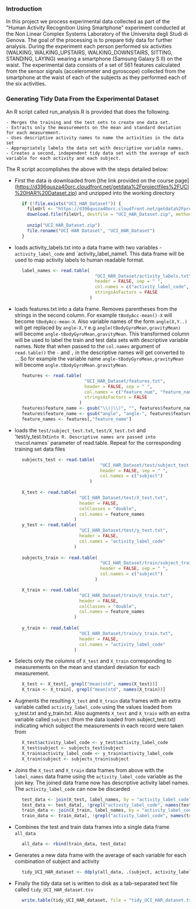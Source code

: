 ### Introduction

In this project we process experimental data collected as part of the "Human Activity Recognition Using Smartphone" experiment conducted at the Non Linear Complex Systems Laboratory of the Universita degli Studi di Genova. The goal of the processing is to prepare tidy data for further analysis.
During the experiment each person performed six activities (WALKING, WALKING_UPSTAIRS, WALKING_DOWNSTAIRS, SITTING, STANDING, LAYING) wearing a smartphone (Samsung Galaxy S II) on the waist. The experimental data consists of a set of 561 features calculated from the sensor signals (accelerometer and gyroscope) collected from the smartphone at the waist of each of the subjects as they performed each of the six activities.

### Generating Tidy Data From the Experimental Dataset

An R script called run_analysis.R is provided that does the following. 

    - Merges the training and the test sets to create one data set.
    - Extracts only the measurements on the mean and standard deviation for each measurement. 
    - Uses descriptive activity names to name the activities in the data set
    - Appropriately labels the data set with descriptive variable names. 
    - Creates a second, independent tidy data set with the average of each variable for each activity and each subject. 


The R script accomplishes the above with the steps detailed below:

* First the data is downloaded from [the link provided on the course page] (https://d396qusza40orc.cloudfront.net/getdata%2Fprojectfiles%2FUCI%20HAR%20Dataset.zip) and unzipped into the working directory

```R
      if (!file.exists("UCI_HAR_Dataset")) {
        fileUrl <- "https://d396qusza40orc.cloudfront.net/getdata%2Fprojectfiles%2FUCI%20HAR%20Dataset.zip"
        download.file(fileUrl, destfile = "UCI_HAR_Dataset.zip", method = "curl")
        
        unzip("UCI_HAR_Dataset.zip")
        file.rename("UCI HAR Dataset", "UCI_HAR_Dataset")
      }
```

* loads activity_labels.txt into a data frame with two variables - `activity_label_code` and  `activity_label_name1. This data frame will be used to map activity labels to human readable format.

```R
      label_names <- read.table(
                                  "UCI_HAR_Dataset/activity_labels.txt", 
                                  header = FALSE, sep = " ",
                                  col.names = c("activity_label_code", "activity_label_name"),
                                  stringsAsFactors = FALSE
                                )
```                                
                                
* loads features.txt into a data frame. Removes parentheses from the strings in the second column. For example `tBodyAcc-mean()-X` will become `tBodyAcc-mean-X`.  Also variable names of the form `angle(X,Y..)` will get replaced by `angle-X,Y` e.g  `angle(tBodyGyroMean,gravityMean)` will become  `angle-tBodyGyroMean,gravityMean`. This transformed column will be used to label the train and test data sets with descriptive variable names. Note that when passed to the `col.names` argument of `read.table()` the `-` and `,` in the descriptive names will get converted to `.`. So for example the variable name `angle-tBodyGyroMean,gravityMean` will become `angle.tBodyGyroMean.gravityMean`.

```R
      features <- read.table(
                              "UCI_HAR_Dataset/features.txt", 
                              header = FALSE, sep = " ",
                              col.names = c("feature_num", "feature_name"),
                              stringsAsFactors = FALSE
                            )
      features$feature_name <- gsub("\\(|\\)", "", features$feature_name)
      features$feature_name <- gsub("angle", "angle-", features$feature_name)
      feature_names <- features[,"feature_name"]
```
      
*  loads the `test/subject_test.txt`, `test/X_test.txt` and 'test/y_test.txt` into R. Descriptive names are passed into the `col.names` parameter of read.table. Repeat for the corresponding training set data files

```R
      subjects_test <- read.table(
                                    "UCI_HAR_Dataset/test/subject_test.txt", 
                                    header = FALSE, sep = " ",
                                    col.names = c("subject")
                                )
      
      X_test <- read.table(       
                            "UCI_HAR_Dataset/test/X_test.txt", 
                            header = FALSE, 
                            colClasses = "double",
                            col.names = feature_names
                          )
      y_test <- read.table(
                            "UCI_HAR_Dataset/test/y_test.txt", 
                            header = FALSE, 
                            col.names = "activity_label_code"
                          )  
                          
      subjects_train <- read.table(
                                    "UCI_HAR_Dataset/train/subject_train.txt", 
                                    header = FALSE, sep = " ",
                                    col.names = c("subject")
                                  )

      X_train <- read.table(       
                            "UCI_HAR_Dataset/train/X_train.txt", 
                            header = FALSE, 
                            colClasses = "double",
                            col.names = feature_names
                          )
      
      y_train <- read.table(
                            "UCI_HAR_Dataset/train/y_train.txt", 
                            header = FALSE, 
                            col.names = "activity_label_code"
                          )                    
```

* Selects only the columns of `X_test` and `X_train` corresponding to measurements on the mean and standard deviation for each measurement.

```R
      X_test <- X_test[, grepl("mean|std", names(X_test))]
      X_train <- X_train[, grepl("mean|std", names(X_train))]
```
      
* Augments the resulting `X_test` and `X_train` data frames with an extra variable called `activity_label_code` using the values loaded from y_test.txt and y_train.txt.  Also augments  `X_test` and `X_train` with an extra variable called `subject` (from the data loaded from subject_test.txt) indicating which subject the measurements in each record were taken from

```R
      X_test$activity_label_code <- y_test$activity_label_code
      X_test$subject <- subjects_test$subject
      X_train$activity_label_code <- y_train$activity_label_code
      X_train$subject <- subjects_train$subject
```
      
* Joins the `X_test` and `X_train` data frames from above with the `label_names` data frame using the `activity_label_code` variable as the join key. The joined data frame now has descriptive activity label names. The `activity_label_code` can now be discarded   

```R
      test_data <- join(X_test, label_names, by = "activity_label_code")
      test_data <- test_data[, !grepl("activity_label_code", names(test_data))]
      train_data <- join(X_train, label_names, by = "activity_label_code")
      train_data <- train_data[, !grepl("activity_label_code", names(train_data))]
```      
      
* Combines the test and train data frames into a single data frame `all_data`

```R
      all_data <- rbind(train_data, test_data)
```

* Generates a new data frame with the average of each variable for each combination of subject and activity 

```R
      tidy_UCI_HAR_dataset <- ddply(all_data, .(subject, activity_label_name), numcolwise(mean))
```

* Finally the tidy data set is written to disk as a tab-separated text file called `tidy_UCI_HAR_dataset.tsv` 

```R
      write.table(tidy_UCI_HAR_dataset, file = "tidy_UCI_HAR_dataset.tsv", sep = "\t", row.names = FALSE)
```
